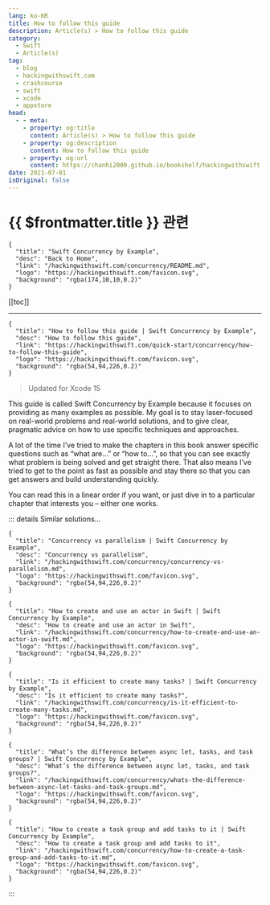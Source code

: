```yaml
---
lang: ko-KR
title: How to follow this guide
description: Article(s) > How to follow this guide
category:
  - Swift
  - Article(s)
tag: 
  - blog
  - hackingwithswift.com
  - crashcourse
  - swift
  - xcode
  - appstore
head:
  - - meta:
    - property: og:title
      content: Article(s) > How to follow this guide
    - property: og:description
      content: How to follow this guide
    - property: og:url
      content: https://chanhi2000.github.io/bookshelf/hackingwithswift.com/concurrency/how-to-follow-this-guide.html
date: 2021-07-01
isOriginal: false
---
```


# {{ $frontmatter.title }} 관련

```component VPCard
{
  "title": "Swift Concurrency by Example",
  "desc": "Back to Home",
  "link": "/hackingwithswift.com/concurrency/README.md",
  "logo": "https://hackingwithswift.com/favicon.svg",
  "background": "rgba(174,10,10,0.2)"
}
```

[[toc]]

---

```component VPCard
{
  "title": "How to follow this guide | Swift Concurrency by Example",
  "desc": "How to follow this guide",
  "link": "https://hackingwithswift.com/quick-start/concurrency/how-to-follow-this-guide", 
  "logo": "https://hackingwithswift.com/favicon.svg",
  "background": "rgba(54,94,226,0.2)"
}
```

> Updated for Xcode 15

This guide is called Swift Concurrency by Example because it focuses on providing as many examples as possible. My goal is to stay laser-focused on real-world problems and real-world solutions, and to give clear, pragmatic advice on how to use specific techniques and approaches.

A lot of the time I’ve tried to make the chapters in this book answer specific questions such as “what are…” or “how to…”, so that you can see exactly what problem is being solved and get straight there. That also means I’ve tried to get to the point as fast as possible and stay there so that you can get answers and build understanding quickly.

You can read this in a linear order if you want, or just dive in to a particular chapter that interests you – either one works.

::: details Similar solutions…

```component VPCard
{
  "title": "Concurrency vs parallelism | Swift Concurrency by Example",
  "desc": "Concurrency vs parallelism",
  "link": "/hackingwithswift.com/concurrency/concurrency-vs-parallelism.md",
  "logo": "https://hackingwithswift.com/favicon.svg",
  "background": "rgba(54,94,226,0.2)"
}
```

```component VPCard
{
  "title": "How to create and use an actor in Swift | Swift Concurrency by Example",
  "desc": "How to create and use an actor in Swift",
  "link": "/hackingwithswift.com/concurrency/how-to-create-and-use-an-actor-in-swift.md",
  "logo": "https://hackingwithswift.com/favicon.svg",
  "background": "rgba(54,94,226,0.2)"
}
```

```component VPCard
{
  "title": "Is it efficient to create many tasks? | Swift Concurrency by Example",
  "desc": "Is it efficient to create many tasks?",
  "link": "/hackingwithswift.com/concurrency/is-it-efficient-to-create-many-tasks.md",
  "logo": "https://hackingwithswift.com/favicon.svg",
  "background": "rgba(54,94,226,0.2)"
}
```

```component VPCard
{
  "title": "What’s the difference between async let, tasks, and task groups? | Swift Concurrency by Example",
  "desc": "What’s the difference between async let, tasks, and task groups?",
  "link": "/hackingwithswift.com/concurrency/whats-the-difference-between-async-let-tasks-and-task-groups.md",
  "logo": "https://hackingwithswift.com/favicon.svg",
  "background": "rgba(54,94,226,0.2)"
}
```

```component VPCard
{
  "title": "How to create a task group and add tasks to it | Swift Concurrency by Example",
  "desc": "How to create a task group and add tasks to it",
  "link": "/hackingwithswift.com/concurrency/how-to-create-a-task-group-and-add-tasks-to-it.md",
  "logo": "https://hackingwithswift.com/favicon.svg",
  "background": "rgba(54,94,226,0.2)"
}
```

:::

